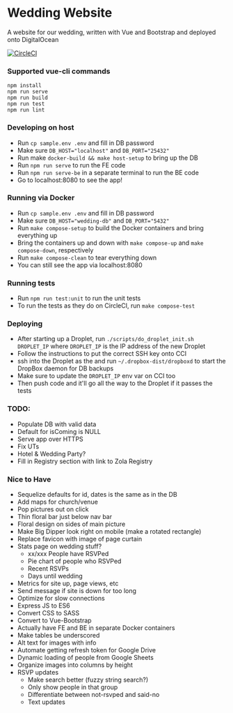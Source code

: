 # Wedding Website
A website for our wedding, written with Vue and Bootstrap and deployed onto DigitalOcean

[![CircleCI](https://circleci.com/gh/sconnel42/wedding-website/tree/master.svg?style=svg)](https://circleci.com/gh/sconnel42/wedding-website/tree/master)

### Supported vue-cli commands
```
npm install
npm run serve
npm run build
npm run test
npm run lint
```

### Developing on host
- Run `cp sample.env .env` and fill in DB password
- Make sure `DB_HOST="localhost"` and `DB_PORT="25432"`
- Run make `docker-build && make host-setup` to bring up the DB
- Run `npm run serve` to run the FE code
- Run `npm run serve-be` in a separate terminal to run the BE code
- Go to localhost:8080 to see the app!


### Running via Docker
- Run `cp sample.env .env` and fill in DB password
- Make sure `DB_HOST="wedding-db"` and `DB_PORT="5432"`
- Run `make compose-setup` to build the Docker containers and bring everything up
- Bring the containers up and down with `make compose-up` and `make compose-down`, respectively
- Run `make compose-clean` to tear everything down
- You can still see the app via localhost:8080


### Running tests
- Run `npm run test:unit` to run the unit tests
- To run the tests as they do on CircleCI, run `make compose-test`


### Deploying
- After starting up a Droplet, run `./scripts/do_droplet_init.sh DROPLET_IP` where `DROPLET_IP` is the IP address of the new Droplet
- Follow the instructions to put the correct SSH key onto CCI
- ssh into the Droplet as the and run `~/.dropbox-dist/dropboxd` to start the DropBox daemon for DB backups
- Make sure to update the `DROPLET_IP` env var on CCI too
- Then push code and it'll go all the way to the Droplet if it passes the tests

### TODO:
- Populate DB with valid data
- Default for isComing is NULL
- Serve app over HTTPS
- Fix UTs
- Hotel & Wedding Party?
- Fill in Registry section with link to Zola Registry

### Nice to Have
- Sequelize defaults for id, dates is the same as in the DB
- Add maps for church/venue
- Pop pictures out on click
- Thin floral bar just below nav bar
- Floral design on sides of main picture
- Make Big Dipper look right on mobile (make a rotated rectangle)
- Replace favicon with image of page curtain
- Stats page on wedding stuff?
    - xx/xxx People have RSVPed
    - Pie chart of people who RSVPed
    - Recent RSVPs
    - Days until wedding
- Metrics for site up, page views, etc
- Send message if site is down for too long
- Optimize for slow connections
- Express JS to ES6
- Convert CSS to SASS
- Convert to Vue-Bootstrap
- Actually have FE and BE in separate Docker containers
- Make tables be underscored
- Alt text for images with info
- Automate getting refresh token for Google Drive
- Dynamic loading of people from Google Sheets
- Organize images into columns by height
- RSVP updates
    - Make search better (fuzzy string search?)
    - Only show people in that group
    - Differentiate between not-rsvped and said-no
    - Text updates
